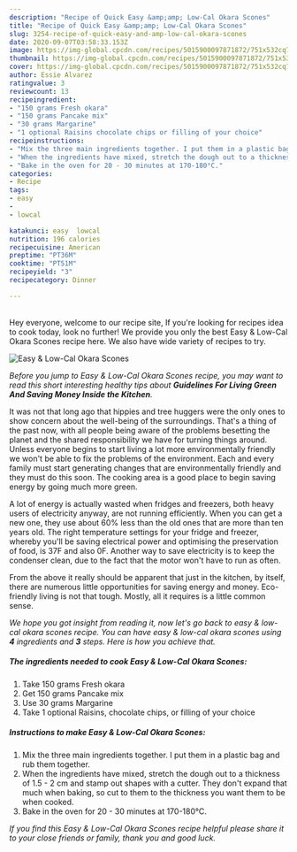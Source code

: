 ```yaml
---
description: "Recipe of Quick Easy &amp;amp; Low-Cal Okara Scones"
title: "Recipe of Quick Easy &amp;amp; Low-Cal Okara Scones"
slug: 3254-recipe-of-quick-easy-and-amp-low-cal-okara-scones
date: 2020-09-07T03:58:33.153Z
image: https://img-global.cpcdn.com/recipes/5015900097871872/751x532cq70/easy-low-cal-okara-scones-recipe-main-photo.jpg
thumbnail: https://img-global.cpcdn.com/recipes/5015900097871872/751x532cq70/easy-low-cal-okara-scones-recipe-main-photo.jpg
cover: https://img-global.cpcdn.com/recipes/5015900097871872/751x532cq70/easy-low-cal-okara-scones-recipe-main-photo.jpg
author: Essie Alvarez
ratingvalue: 3
reviewcount: 13
recipeingredient:
- "150 grams Fresh okara"
- "150 grams Pancake mix"
- "30 grams Margarine"
- "1 optional Raisins chocolate chips or filling of your choice"
recipeinstructions:
- "Mix the three main ingredients together. I put them in a plastic bag and rub them together."
- "When the ingredients have mixed, stretch the dough out to a thickness of 1.5 - 2 cm and stamp out shapes with a cutter. They don&#39;t expand that much when baking, so cut to them to the thickness you want them to be when cooked."
- "Bake in the oven for 20 - 30 minutes at 170-180°C."
categories:
- Recipe
tags:
- easy
- 
- lowcal

katakunci: easy  lowcal 
nutrition: 196 calories
recipecuisine: American
preptime: "PT36M"
cooktime: "PT51M"
recipeyield: "3"
recipecategory: Dinner

---
```

<br>
Hey everyone, welcome to our recipe site, If you're looking for recipes idea to cook today, look no further! We provide you only the best Easy &amp; Low-Cal Okara Scones recipe here. We also have wide variety of recipes to try.
<br>


![Easy &amp; Low-Cal Okara Scones](https://img-global.cpcdn.com/recipes/5015900097871872/751x532cq70/easy-low-cal-okara-scones-recipe-main-photo.jpg)

<i>Before you jump to Easy &amp; Low-Cal Okara Scones recipe, you may want to read this short interesting healthy tips about 
<strong>Guidelines For Living Green And Saving Money Inside the Kitchen</strong>.</i>
</br>

It was not that long ago that hippies and tree huggers were the only ones to show concern about the well-being of the surroundings. That's a thing of the past now, with all people being aware of the problems besetting the planet and the shared responsibility we have for turning things around. Unless everyone begins to start living a lot more environmentally friendly we won't be able to fix the problems of the environment. Each and every family must start generating changes that are environmentally friendly and they must do this soon. The cooking area is a good place to begin saving energy by going much more green.

A lot of energy is actually wasted when fridges and freezers, both heavy users of electricity anyway, are not running efficiently. When you can get a new one, they use about 60% less than the old ones that are more than ten years old. The right temperature settings for your fridge and freezer, whereby you'll be saving electrical power and optimising the preservation of food, is 37F and also 0F. Another way to save electricity is to keep the condenser clean, due to the fact that the motor won't have to run as often.

From the above it really should be apparent that just in the kitchen, by itself, there are numerous little opportunities for saving energy and money. Eco-friendly living is not that tough. Mostly, all it requires is a little common sense.


<i>We hope you got insight from reading it, now let's go back to easy &amp; low-cal okara scones recipe. You can have easy &amp; low-cal okara scones using <strong>4</strong> ingredients and <strong>3</strong> steps. Here is how you achieve that.
</i>

##### The ingredients needed to cook Easy &amp; Low-Cal Okara Scones:

1. Take 150 grams Fresh okara
1. Get 150 grams Pancake mix
1. Use 30 grams Margarine
1. Take 1 optional Raisins, chocolate chips, or filling of your choice


##### Instructions to make Easy &amp; Low-Cal Okara Scones:

1. Mix the three main ingredients together. I put them in a plastic bag and rub them together.
1. When the ingredients have mixed, stretch the dough out to a thickness of 1.5 - 2 cm and stamp out shapes with a cutter. They don&#39;t expand that much when baking, so cut to them to the thickness you want them to be when cooked.
1. Bake in the oven for 20 - 30 minutes at 170-180°C.


<i>If you find this Easy &amp; Low-Cal Okara Scones recipe helpful please share it to your close friends or family, thank you and good luck.</i>
